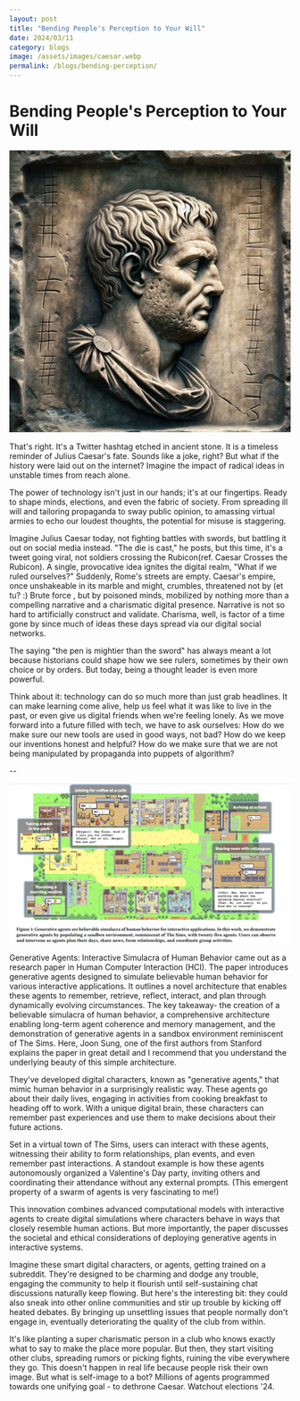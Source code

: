 ```yaml
---
layout: post
title: "Bending People's Perception to Your Will"
date: 2024/03/11 
category: blogs
image: /assets/images/caesar.webp
permalink: /blogs/bending-perception/
---
```


# Bending People's Perception to Your Will

<img src="/assets/images/caesar.webp" alt="Caesar in Stone" width="600" style="max-width: 100%; height: auto;">

That's right. It's a Twitter hashtag etched in ancient stone. It is a timeless reminder of Julius Caesar's fate. Sounds like a joke, right? But what if the history were laid out on the internet? Imagine the impact of radical ideas in unstable times from reach alone.

The power of technology isn't just in our hands; it's at our fingertips. Ready to shape minds, elections, and even the fabric of society. From spreading ill will and tailoring propaganda to sway public opinion, to amassing virtual armies to echo our loudest thoughts, the potential for misuse is staggering. 

Imagine Julius Caesar today, not fighting battles with swords, but battling it out on social media instead. "The die is cast," he posts, but this time, it's a tweet going viral, not soldiers crossing the Rubicon(ref. Caesar Crosses the Rubicon). A single, provocative idea ignites the digital realm, "What if we ruled ourselves?" Suddenly, Rome's streets are empty. Caesar's empire, once unshakeable in its marble and might, crumbles, threatened not by (et tu? :) Brute force , but by poisoned minds, mobilized by nothing more than a compelling narrative and a charismatic digital presence. Narrative is not so hard to artificially construct and validate. Charisma, well, is factor of a time gone by since much of ideas these days spread via our digital social networks.

The saying "the pen is mightier than the sword" has always meant a lot because historians could shape how we see rulers, sometimes by their own choice or by orders. But today, being a thought leader is even more powerful.

Think about it: technology can do so much more than just grab headlines. It can make learning come alive, help us feel what it was like to live in the past, or even give us digital friends when we're feeling lonely. As we move forward into a future filled with tech, we have to ask ourselves: How do we make sure our new tools are used in good ways, not bad? How do we keep our inventions honest and helpful? How do we make sure that we are not being manipulated by propaganda into puppets of algorithm?

--

<img src="/assets/images/generative-agents.png" alt="Generative Agents" width="600" style="max-width: 100%; height: auto;">

Generative Agents: Interactive Simulacra of Human Behavior came out as a research paper in Human Computer Interaction (HCI). The paper introduces generative agents designed to simulate believable human behavior for various interactive applications. It outlines a novel architecture that enables these agents to remember, retrieve, reflect, interact, and plan through dynamically evolving circumstances. The key takeaway- the creation of a believable simulacra of human behavior, a comprehensive architecture enabling long-term agent coherence and memory management, and the demonstration of generative agents in a sandbox environment reminiscent of The Sims. Here, Joon Sung, one of the first authors from Stanford explains the paper in great detail and I recommend that you understand the underlying beauty of this simple architecture.

They've developed digital characters, known as "generative agents," that mimic human behavior in a surprisingly realistic way. These agents go about their daily lives, engaging in activities from cooking breakfast to heading off to work. With a unique digital brain, these characters can remember past experiences and use them to make decisions about their future actions.

Set in a virtual town of The Sims, users can interact with these agents, witnessing their ability to form relationships, plan events, and even remember past interactions. A standout example is how these agents autonomously organized a Valentine's Day party, inviting others and coordinating their attendance without any external prompts. (This emergent property of a swarm of agents is very fascinating to me!)

This innovation combines advanced computational models with interactive agents to create digital simulations where characters behave in ways that closely resemble human actions. But more importantly, the paper discusses the societal and ethical considerations of deploying generative agents in interactive systems.

Imagine these smart digital characters, or agents, getting trained on a subreddit. They're designed to be charming and dodge any trouble, engaging the community to help it flourish until self-sustaining chat discussions naturally keep flowing. But here's the interesting bit: they could also sneak into other online communities and stir up trouble by kicking off heated debates. By bringing up unsettling issues that people normally don't engage in, eventually deteriorating the quality of the club from within.

It's like planting a super charismatic person in a club who knows exactly what to say to make the place more popular. But then, they start visiting other clubs, spreading rumors or picking fights, ruining the vibe everywhere they go. This doesn't happen in real life because people risk their own image. But what is self-image to a bot? Millions of agents programmed towards one unifying goal - to dethrone Caesar. Watchout elections '24.